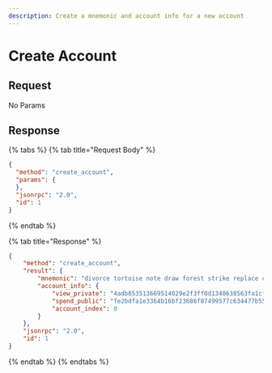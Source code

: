 ```yaml
---
description: Create a mnemonic and account info for a new account
---
```


# Create Account

## Request

No Params

## Response

{% tabs %}
{% tab title="Request Body" %}
```json
{
  "method": "create_account",
  "params": {
  },
  "jsonrpc": "2.0",
  "id": 1
}
```
{% endtab %}

{% tab title="Response" %}
```json
{
    "method": "create_account",
    "result": {
        "mnemonic": "divorce tortoise note draw forest strike replace cost also crowd front unusual demand south again rather pencil next remind future rally carry keen artefact",
        "account_info": {
            "view_private": "4adb853513669514029e2f3ff0d1340638563fa1cff31b5a0a68aa70fe9e6c04",
            "spend_public": "fe2bdfa1e3364b16bf23686f87499577c634477b553e7b3ddcaa35a9e8ec4e12",
            "account_index": 0
        }
    },
    "jsonrpc": "2.0",
    "id": 1
}
```
{% endtab %}
{% endtabs %}
